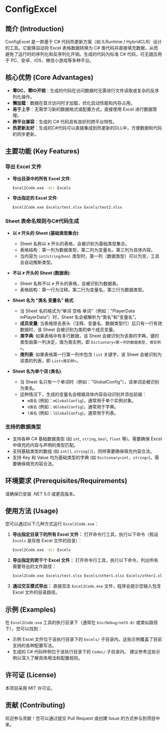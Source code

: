 # ConfigExcel

## 简介 (Introduction)

ConfigExcel 是一款基于 C# 代码热更新方案（如 ILRuntime / HybridCLR）设计的工具。它能够自动将 Excel 表格数据转换为 C# 类代码并直接填充数据，从而避免了运行时的序列化和反序列化开销。生成的代码为标准 C# 代码，可无缝应用于 PC、安卓、iOS、微信小游戏等多种平台。

## 核心优势 (Core Advantages)

*   **零GC、零IO开销**：生成的代码在访问数据时无需进行文件读取或复杂的反序列化操作。
*   **懒加载**：数据在首次访问时才加载，优化启动性能和内存占用。
*   **易于上手**：无需学习新的数据格式或配置方式，直接使用 Excel 进行数据管理。
*   **跨平台兼容**：生成的 C# 代码具有良好的跨平台特性。
*   **热更新友好**：生成的C#代码可以直接集成到热更新的DLL中，方便数据和代码的同步更新。

## 主要功能 (Key Features)

### 导出 Excel 文件
*   **导出目录中的所有 Excel 文件**:
    ```bash
    Excel2Code.exe -dir Excels
    ```
*   **导出指定的 Excel 文件**:
    ```bash
    Excel2Code.exe Excels/test.xlsx Excels/test2.xlsx
    ```

### Sheet 表命名规则与C#代码生成

*   **以 `#` 开头的 Sheet (基础类型集合)**:
    *   Sheet 名称以 `#` 开头的表格，会被识别为基础类型集合。
    *   表格结构：第一列为数据类型，第二列为变量名，第三列为具体内容。
    *   当内容为 `int`/`string`/`bool` 类型时，第一列（数据类型）可以为空，工具会自动推断类型。

*   **不以 `#` 开头的 Sheet (数据表)**:
    *   Sheet 名称不以 `#` 开头的表格，会被识别为数据表。
    *   表格结构：第一行为注释，第二行为变量名，第三行为数据类型。

*   **Sheet 名为 "类名 变量名" 格式**:
    *   当 Sheet 名的格式为“单词 空格 单词”（例如："PlayerData mPlayerData"）时，Sheet 名会被解析为“类名”和“变量名”。
    *   **成员变量**: 当表格除去表头（注释、变量名、数据类型行）后只有一行有效数据时，该 Sheet 会被识别为类的单个成员变量。
    *   **类字典**: 如果表格中有多行数据，该 Sheet 会被识别为该类的字典，键的类型由第一列决定，值为类实例，即 `Dictionary<第一列的数据类型, 类实例>`。
    *   **类列表**: 如果表格第一行第一列中包含 `list` 关键字，该 Sheet 会被识别为该类的列表，即 `List<类实例>`。

*   **Sheet 名为单个词 (类名)**:
    *   当 Sheet 名只有一个单词时（例如："GlobalConfig"），该单词会被识别为类名。
    *   这种情况下，生成的变量名会根据具体内容自动识别并添加前缀：
        *   `m类名` (例如：`mGlobalConfig`)，通常用于单个实例对象。
        *   `d类名` (例如：`dGlobalConfig`)，通常用于字典。
        *   `l类名` (例如：`lGlobalConfig`)，通常用于列表。

### 支持的数据类型
*   支持各种 C# 基础数据类型 (如 `int`, `string`, `bool`, `float` 等)，需要确保 Excel 中填充的内容与声明的类型匹配。
*   支持基础类型的数组 (如 `int[]`, `string[]`)，同样需要确保填充内容合法。
*   支持 Key 和 Value 均为基础类型的字典 (如 `Dictionary<int, string>`)，需要确保填充内容合法。

## 环境要求 (Prerequisites/Requirements)

请确保已安装 .NET 5.0 或更高版本。

## 使用方法 (Usage)

您可以通过以下几种方式运行 `Excel2Code.exe`：

1.  **导出指定目录下的所有 Excel 文件：**
    打开命令行工具，执行以下命令（假设 `Excels` 是存放 Excel 文件的目录）：
    ```bash
    Excel2Code.exe -dir Excels
    ```

2.  **导出指定的若干个 Excel 文件：**
    打开命令行工具，执行以下命令，列出所有需要导出的文件路径：
    ```bash
    Excel2Code.exe Excels/test.xlsx Excels/other1.xlsx Excels/other2.xlsx
    ```

3.  **通过交互模式导出：**
    直接双击 `Excel2Code.exe` 文件，程序会提示您输入包含 Excel 文件的目录路径。

## 示例 (Examples)

在 `Excel2Code.exe` 工具的执行目录下（通常在 `bin/Debug/net5.0/` 或类似路径下），您可以找到：
*   示例 Excel 文件位于该执行目录下的 `Excels/` 子目录内。这些示例覆盖了目前支持的各种配置写法。
*   生成的 C# 代码样例位于该执行目录下的 `Codes/` 子目录内。
建议参考这些示例以深入了解具体用法和配置规则。

## 许可证 (License)

本项目采用 MIT 许可证。

## 贡献 (Contributing)

欢迎参与贡献！您可以通过提交 Pull Request 或创建 Issue 的方式参与到项目中来。

